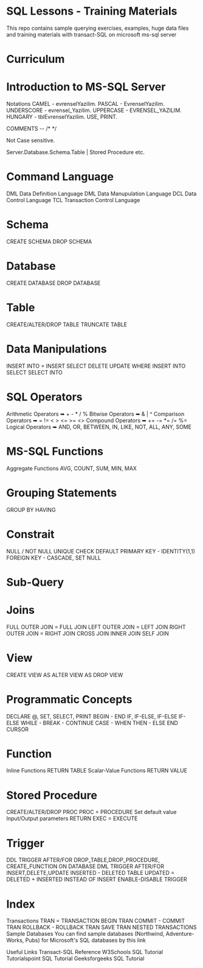 # SQL Lessons - Training Materials
This repo contains sample querying exercises, examples, huge data files and training materials with transact-SQL on microsoft ms-sql server
# Curriculum
# Introduction to MS-SQL Server

Notations
CAMEL - evrenselYazilim.
PASCAL - EvrenselYazilim.
UNDERSCORE - evrensel_Yazilim.
UPPERCASE - EVRENSEL_YAZILIM.
HUNGARY - tblEvrenselYazilim.
USE, PRINT.

COMMENTS -- /* */

Not Case sensitive.

Server.Database.Schema.Table | Stored Procedure etc.

# Command Language
DML Data Definition Language
DML Data Manupulation Language 
DCL Data Control Language
TCL Transaction Control Language

# Schema
CREATE SCHEMA      DROP SCHEMA

# Database
CREATE DATABASE  DROP DATABASE

# Table
CREATE/ALTER/DROP TABLE
TRUNCATE TABLE

# Data Manipulations
INSERT INTO = INSERT
SELECT
DELETE
UPDATE
WHERE
INSERT INTO SELECT
SELECT INTO

# SQL Operators
Arithmetic Operators ➥ + - * / %
Bitwise Operators ➥ & | ^
Comparison Operators ➥ = != < > <= >= <>
Compound Operators ➥ += -= *= /= %=
Logical Operators ➥ AND, OR, BETWEEN, IN, LIKE, NOT, ALL, ANY, SOME

# MS-SQL Functions
Aggregate Functions
AVG, COUNT, SUM, MIN, MAX
#  Grouping Statements
GROUP BY
HAVING
# Constrait
NULL / NOT NULL
UNIQUE
CHECK
DEFAULT
PRIMARY KEY - IDENTITY(1,1)
FOREIGN KEY - CASCADE, SET NULL
# Sub-Query

# Joins
FULL OUTER JOIN = FULL JOIN
LEFT OUTER JOIN = LEFT JOIN
RIGHT OUTER JOIN = RIGHT JOIN
CROSS JOIN
INNER JOIN
SELF JOIN

# View
CREATE VIEW AS
ALTER VIEW AS
DROP VIEW
 #  Programmatic Concepts
DECLARE @, SET, SELECT, PRINT
BEGIN - END
IF, IF-ELSE, IF-ELSE IF-ELSE
WHILE - BREAK - CONTINUE
CASE - WHEN THEN - ELSE END
CURSOR
#  Function
Inline Functions
RETURN TABLE
Scalar-Value Functions
RETURN VALUE
#  Stored Procedure
CREATE/ALTER/DROP PROC
PROC = PROCEDURE
Set default value
Input/Output parameters
RETURN
EXEC = EXECUTE
#  Trigger
DDL TRIGGER
AFTER/FOR DROP_TABLE,DROP_PROCEDURE, CREATE_FUNCTION
ON DATABASE
DML TRIGGER
AFTER/FOR INSERT,DELETE,UPDATE
INSERTED - DELETED TABLE
UPDATED = DELETED + INSERTED
INSTEAD OF INSERT
ENABLE-DISABLE TRIGGER
#  Index
Transactions
TRAN = TRANSACTION
BEGIN TRAN
COMMIT - COMMIT TRAN
ROLLBACK - ROLLBACK TRAN
SAVE TRAN
NESTED TRANSACTIONS
Sample Databases
You can find sample databases (Northwind, Adventure-Works, Pubs) for Microsoft's SQL databases by this link


Useful Links
Transact-SQL Reference
W3Schools SQL Tutorial
Tutorialspoint SQL Tutorial
Geeksforgeeks SQL Tutorial

